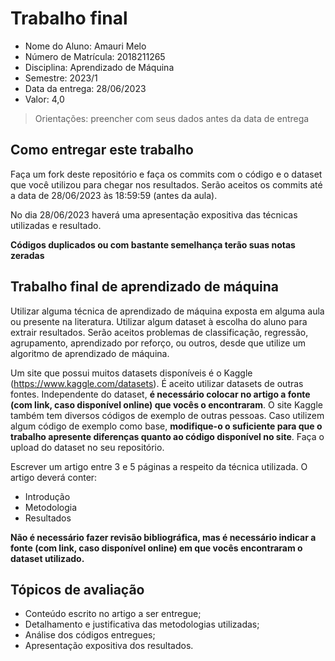 # Trabalho final

* Nome do Aluno: Amauri Melo
* Número de Matrícula: 2018211265
* Disciplina: Aprendizado de Máquina
* Semestre: 2023/1
* Data da entrega: 28/06/2023
* Valor: 4,0

> Orientações: preencher com seus dados antes da data de entrega

## Como entregar este trabalho

Faça um fork deste repositório e faça os commits com o código e o dataset que você utilizou para chegar nos resultados. Serão aceitos os commits até a data de 28/06/2023 às 18:59:59 (antes da aula).

No dia 28/06/2023 haverá uma apresentação expositiva das técnicas utilizadas e resultado.

**Códigos duplicados ou com bastante semelhança terão suas notas zeradas**

## Trabalho final de aprendizado de máquina

Utilizar alguma técnica de aprendizado de máquina exposta em alguma aula ou presente na literatura. Utilizar algum dataset à escolha do aluno para extrair resultados. Serão aceitos problemas de classificação, regressão, agrupamento, aprendizado por reforço, ou outros, desde que utilize um algoritmo de aprendizado de máquina.

Um site que possui muitos datasets disponíveis é o Kaggle (https://www.kaggle.com/datasets). É aceito utilizar datasets de outras fontes. Independente do dataset, **é necessário colocar no artigo a fonte (com link, caso disponível online) que vocês o encontraram**. O site Kaggle também tem diversos códigos de exemplo de outras pessoas. Caso utilizem algum código de exemplo como base, **modifique-o o suficiente para que o trabalho apresente diferenças quanto ao código disponível no site**. Faça o upload do dataset no seu repositório.

Escrever um artigo entre 3 e 5 páginas a respeito da técnica utilizada. O artigo deverá conter:

* Introdução
* Metodologia
* Resultados

**Não é necessário fazer revisão bibliográfica, mas é necessário indicar a fonte (com link, caso disponível online) em que vocês encontraram o dataset utilizado.**

## Tópicos de avaliação

* Conteúdo escrito no artigo a ser entregue;
* Detalhamento e justificativa das metodologias utilizadas;
* Análise dos códigos entregues;
* Apresentação expositiva dos resultados.
